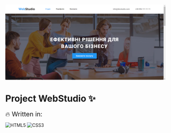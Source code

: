 ![WebStudi-priview-photo](./images/readme/readme-photo.png)

# Project WebStudio :sparkles:

<span style="font-size: 20px; color: ;">:fire: Written in:</span>

![HTML5](https://img.shields.io/badge/html5-%23E34F26.svg?style=for-the-badge&logo=html5&logoColor=white) ![CSS3](https://img.shields.io/badge/css3-%231572B6.svg?style=for-the-badge&logo=css3&logoColor=white)